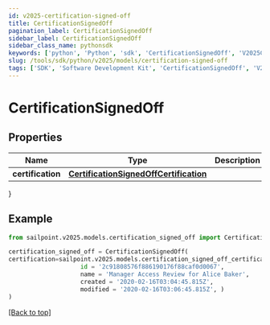 ```yaml
---
id: v2025-certification-signed-off
title: CertificationSignedOff
pagination_label: CertificationSignedOff
sidebar_label: CertificationSignedOff
sidebar_class_name: pythonsdk
keywords: ['python', 'Python', 'sdk', 'CertificationSignedOff', 'V2025CertificationSignedOff'] 
slug: /tools/sdk/python/v2025/models/certification-signed-off
tags: ['SDK', 'Software Development Kit', 'CertificationSignedOff', 'V2025CertificationSignedOff']
---
```


# CertificationSignedOff


## Properties

Name | Type | Description | Notes
------------ | ------------- | ------------- | -------------
**certification** | [**CertificationSignedOffCertification**](certification-signed-off-certification) |  | [required]
}

## Example

```python
from sailpoint.v2025.models.certification_signed_off import CertificationSignedOff

certification_signed_off = CertificationSignedOff(
certification=sailpoint.v2025.models.certification_signed_off_certification.CertificationSignedOff_certification(
                    id = '2c91808576f886190176f88caf0d0067', 
                    name = 'Manager Access Review for Alice Baker', 
                    created = '2020-02-16T03:04:45.815Z', 
                    modified = '2020-02-16T03:06:45.815Z', )
)

```
[[Back to top]](#) 

